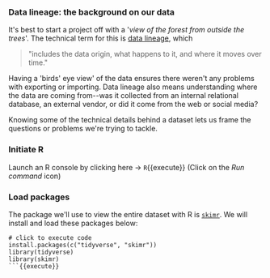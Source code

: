 ### Data lineage: the background on our data

It's best to start a project off with a '*view of the forest from outside the trees*'. The technical term for this is [data lineage](https://en.wikipedia.org/wiki/Data_lineage#), which 

> "includes the data origin, what happens to it, and where it moves over time."

Having a 'birds' eye view' of the data ensures there weren't any problems with exporting or importing. Data lineage also means understanding where the data are coming from--was it collected from an internal relational database, an external vendor, or did it come from the web or social media?

Knowing some of the technical details behind a dataset lets us frame the questions or problems we're trying to tackle. 

### Initiate R 

Launch an R console by clicking here -> `R`{{execute}} (Click on the *Run command* icon)

### Load packages

The package we'll use to view the entire dataset with R is [`skimr`](https://docs.ropensci.org/skimr/). We will install and load these packages below:

```
# click to execute code
install.packages(c("tidyverse", "skimr"))
library(tidyverse)
library(skimr)
```{{execute}}
